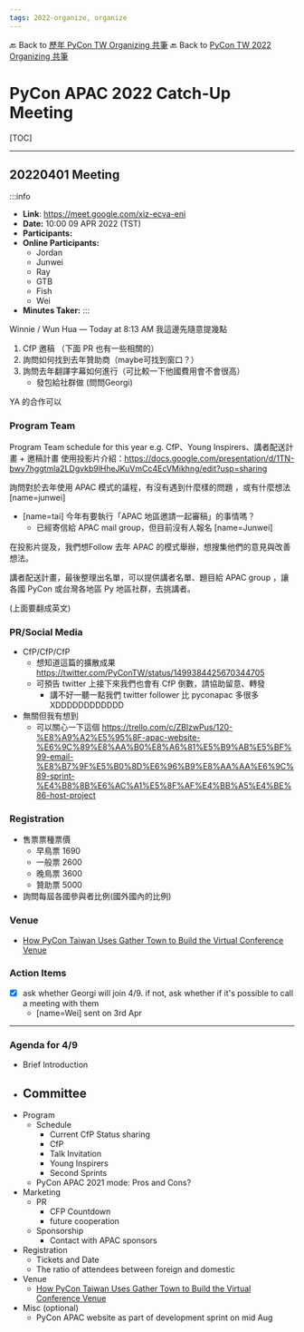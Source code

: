 ```yaml
---
tags: 2022-organize, organize
---
```


🔙 Back to [歷年 PyCon TW Organizing 共筆](/ryPr7SFyP/%2FHM5mHCFKQCu7-W5ea8ITcw%3Fview)
🔙 Back to [PyCon TW 2022 Organizing 共筆](/rkk3KQ_VY)

# PyCon APAC 2022 Catch-Up Meeting

[TOC]

---

## 20220401 Meeting

:::info
- **Link**: https://meet.google.com/xiz-ecva-eni
- **Date:** 10:00 09 APR 2022 (TST)
- **Participants:**
- **Online Participants:**
    - Jordan
    - Junwei
    - Ray
    - GTB
    - Fish
    - Wei
- **Minutes Taker:**
:::


Winnie / Wun Hua — Today at 8:13 AM
我這邊先隨意提幾點
1. CfP 邀稿 （下面 PR 也有一些相關的）
2. 詢問如何找到去年贊助商（maybe可找到窗口？）
3. 詢問去年翻譯字幕如何進行（可比較一下他國費用會不會很高）
    - 發包給社群做 (問問Georgi)

YA 的合作可以

### Program Team

Program Team schedule for this year
e.g. CfP、Young Inspirers、講者配送計畫 + 邀稿計畫
使用投影片介紹：https://docs.google.com/presentation/d/1TN-bwy7hggtmla2LDgvkb9lHheJKuVmCc4EcVMikhng/edit?usp=sharing

詢問對於去年使用 APAC 模式的議程，有沒有遇到什麼樣的問題 ，或有什麼想法[name=junwei]

- [name=tai] 今年有要執行「APAC 地區邀請一起審稿」的事情嗎？
    - 已經寄信給 APAC mail group，但目前沒有人報名 [name=Junwei]

在投影片提及，我們想Follow 去年 APAC 的模式舉辦，想搜集他們的意見與改善想法。

講者配送計畫，最後整理出名單，可以提供講者名單、題目給 APAC group ，讓各國 PyCon 或台灣各地區 Py 地區社群，去挑講者。

(上面要翻成英文)

### PR/Social Media

- CfP/CfP/CfP
    - 想知道這篇的擴散成果 https://twitter.com/PyConTW/status/1499384425670344705
    - 可預告 twitter 上接下來我們也會有 CfP 倒數，請協助留意、轉發
        - 講不好一聽一點我們 twitter follower 比 pyconapac 多很多 XDDDDDDDDDDDD
- 無關但我有想到
    - 可以關心一下這個  https://trello.com/c/ZBlzwPus/120-%E8%A9%A2%E5%95%8F-apac-website-%E6%9C%89%E8%AA%B0%E8%A6%81%E5%B9%AB%E5%BF%99-email-%E8%B7%9F%E5%B0%8D%E6%96%B9%E8%AA%AA%E6%9C%89-sprint-%E4%B8%8B%E6%AC%A1%E5%8F%AF%E4%BB%A5%E4%BE%86-host-project

### Registration

- 售票票種票價
    - 早鳥票 1690
    - 一般票 2600
    - 晚鳥票 3600
    - 贊助票 5000
- 詢問每屆各國參與者比例(國外國內的比例)

### Venue

- [How PyCon Taiwan Uses Gather Town to Build the Virtual Conference Venue](https://pycontw.blogspot.com/2022/01/how-pycon-taiwan-uses-gather-town-to.html)

### Action Items
- [x] ask whether Georgi will join 4/9. if not, ask whether if it's possible to call a meeting with them
    - [name=Wei] sent on 3rd Apr

----

### Agenda for 4/9

- Brief Introduction
- Committee
    - 
- Program
    - Schedule
        - Current CfP Status sharing
        - CfP
        - Talk Invitation
        - Young Inspirers
        - Second Sprints
    - PyCon APAC 2021 mode: Pros and Cons?
- Marketing
    - PR
        - CFP Countdown
        - future cooperation
    - Sponsorship
        - Contact with APAC sponsors
- Registration
    - Tickets and Date
    - The ratio of attendees  between foreign and domestic
- Venue
    - [How PyCon Taiwan Uses Gather Town to Build the Virtual Conference Venue](https://pycontw.blogspot.com/2022/01/how-pycon-taiwan-uses-gather-town-to.html)
- Misc (optional)
    - PyCon APAC website as part of development sprint on mid Aug
